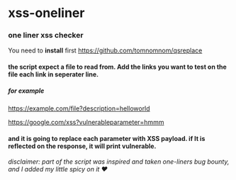 # xss-oneliner
### one liner xss checker

You need to **install** first
https://github.com/tomnomnom/qsreplace

#### the script expect a file to read from. Add the links you want to test on the file each link in seperater line.
##### for example

https://example.com/file?description=helloworld

https://google.com/xss?vulnerableparameter=hmmm


#### and it is going to replace each parameter with XSS payload. if It is reflected on the response, it will print vulnerable.

*disclaimer: part of the script was inspired and taken one-liners bug bounty, and I added my little spicy on it ❤*

